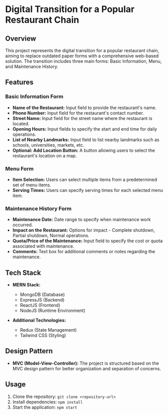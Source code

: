 # Digital Transition for a Popular Restaurant Chain

## Overview

This project represents the digital transition for a popular restaurant chain, aiming to replace outdated paper forms with a comprehensive web-based solution. The transition includes three main forms: Basic Information, Menu, and Maintenance History.

## Features

### Basic Information Form

- **Name of the Restaurant:** Input field to provide the restaurant's name.
- **Phone Number:** Input field for the restaurant's contact number.
- **Street Name:** Input field for the street name where the restaurant is located.
- **Opening Hours:** Input fields to specify the start and end time for daily operations.
- **List of Nearby Landmarks:** Input field to list nearby landmarks such as schools, universities, markets, etc.
- **Optional: Add Location Button:** A button allowing users to select the restaurant's location on a map.

### Menu Form

- **Item Selection:** Users can select multiple items from a predetermined set of menu items.
- **Serving Times:** Users can specify serving times for each selected menu item.

### Maintenance History Form

- **Maintenance Date:** Date range to specify when maintenance work occurred.
- **Impact on the Restaurant:** Options for impact - Complete shutdown, Partial shutdown, Normal operations.
- **Quota/Price of the Maintenance:** Input field to specify the cost or quota associated with maintenance.
- **Comments:** Text box for additional comments or notes regarding the maintenance.

## Tech Stack

- **MERN Stack:**

  - MongoDB (Database)
  - ExpressJS (Backend)
  - ReactJS (Frontend)
  - NodeJS (Runtime Environment)

- **Additional Technologies:**
  - Redux (State Management)
  - Tailwind CSS (Styling)

## Design Pattern

- **MVC (Model-View-Controller):** The project is structured based on the MVC design pattern for better organization and separation of concerns.

## Usage

1. Clone the repository: `git clone <repository-url>`
2. Install dependencies: `npm install`
3. Start the application: `npm start`

